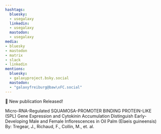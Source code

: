 ```yaml
---
hashtags:
  bluesky:
  - usegalaxy
  linkedin:
  - usegalaxy
  mastodon:
  - usegalaxy
media:
- bluesky
- mastodon
- matrix
- slack
- linkedin
mentions:
  bluesky:
  - galaxyproject.bsky.social
  mastodon:
  - "galaxyfreiburg@baw\xFC.social"
---
```

📰 New publication Released!

Micro-RNA-Regulated SQUAMOSA-PROMOTER BINDING PROTEIN-LIKE (SPL) Gene Expression and Cytokinin Accumulation Distinguish Early-Developing Male and Female Inflorescences in Oil Palm (Elaeis guineensis)
By: Tregear, J., Richaud, F., Collin, M., et. al.
